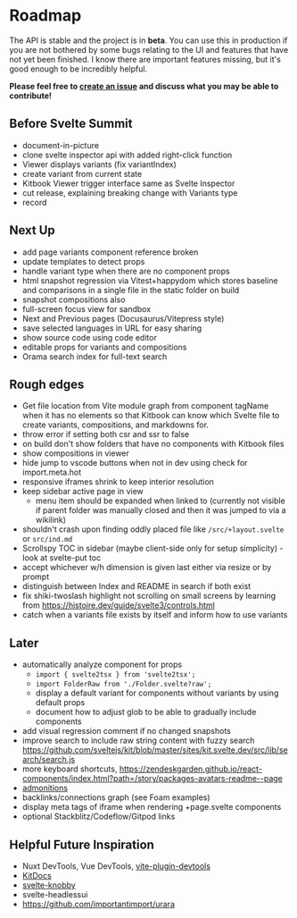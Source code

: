 # Roadmap

The API is stable and the project is in **beta**. You can use this in production if you are not bothered by some bugs relating to the UI and features that have not yet been finished. I know there are important features missing, but it's good enough to be incredibly helpful.

**Please feel free to [create an issue](https://github.com/jacob-8/kitbook/issues/new) and discuss what you may be able to contribute!**

## Before Svelte Summit
- document-in-picture
- clone svelte inspector api with added right-click function
- Viewer displays variants (fix variantIndex)
- create variant from current state
- Kitbook Viewer trigger interface same as Svelte Inspector
- cut release, explaining breaking change with Variants type
- record

## Next Up
- add page variants component reference broken
- update templates to detect props
- handle variant type when there are no component props
- html snapshot regression via Vitest+happydom which stores baseline and comparisons in a single file in the static folder on build
- snapshot compositions also
- full-screen focus view for sandbox
- Next and Previous pages (Docusaurus/Vitepress style)
- save selected languages in URL for easy sharing
- show source code using code editor
- editable props for variants and compositions
- Orama search index for full-text search

## Rough edges 

- Get file location from Vite module graph from component tagName when it has no elements so that Kitbook can know which Svelte file to create variants, compositions, and markdowns for.
- throw error if setting both csr and ssr to false
- on build don't show folders that have no components with Kitbook files 
- show compositions in viewer
- hide jump to vscode buttons when not in dev using check for import.meta.hot
- responsive iframes shrink to keep interior resolution
- keep sidebar active page in view
  - menu item should be expanded when linked to (currently not visible if parent folder was manually closed and then it was jumped to via a wikilink)
- shouldn't crash upon finding oddly placed file like `/src/+layout.svelte` or `src/ind.md`
- Scrollspy TOC in sidebar (maybe client-side only for setup simplicity) - look at svelte-put toc
- accept whichever w/h dimension is given last either via resize or by prompt
- distinguish between Index and README in search if both exist
- fix shiki-twoslash highlight not scrolling on small screens by learning from https://histoire.dev/guide/svelte3/controls.html
- catch when a variants file exists by itself and inform how to use variants

## Later

- automatically analyze component for props
  - `import { svelte2tsx } from 'svelte2tsx';`
  - `import FolderRaw from './Folder.svelte?raw';`
  - display a default variant for components without variants by using default props
  - document how to adjust glob to be able to gradually include components
- add visual regression comment if no changed snapshots
- improve search to include raw string content with fuzzy search https://github.com/sveltejs/kit/blob/master/sites/kit.svelte.dev/src/lib/search/search.js
- more keyboard shortcuts, https://zendeskgarden.github.io/react-components/index.html?path=/story/packages-avatars-readme--page
- [admonitions](https://docusaurus.io/docs/markdown-features/admonitions)
- backlinks/connections graph (see Foam examples)
- display meta tags of iframe when rendering +page.svelte components
- optional Stackblitz/Codeflow/Gitpod links

## Helpful Future Inspiration

- Nuxt DevTools, Vue DevTools, [vite-plugin-devtools](https://github.com/pheno-agency/vite-plugin-devtools)
- [KitDocs](https://kit-docs.svelteness.dev/) 
- [svelte-knobby](https://github.com/Rich-Harris/svelte-knobby)
- svelte-headlessui
- https://github.com/importantimport/urara
